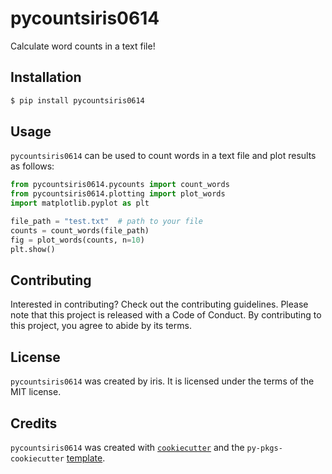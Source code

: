 # pycountsiris0614

Calculate word counts in a text file!

## Installation

```bash
$ pip install pycountsiris0614
```

## Usage

`pycountsiris0614` can be used to count words in a text file and plot results
as follows:

```python
from pycountsiris0614.pycounts import count_words
from pycountsiris0614.plotting import plot_words
import matplotlib.pyplot as plt

file_path = "test.txt"  # path to your file
counts = count_words(file_path)
fig = plot_words(counts, n=10)
plt.show()
```

## Contributing

Interested in contributing? Check out the contributing guidelines. Please note that this project is released with a Code of Conduct. By contributing to this project, you agree to abide by its terms.

## License

`pycountsiris0614` was created by iris. It is licensed under the terms of the MIT license.

## Credits

`pycountsiris0614` was created with [`cookiecutter`](https://cookiecutter.readthedocs.io/en/latest/) and the `py-pkgs-cookiecutter` [template](https://github.com/py-pkgs/py-pkgs-cookiecutter).
